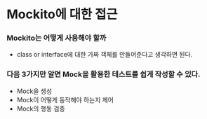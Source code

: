 # Mockito에 대한 접근

### Mockito는 어떻게 사용해야 할까
- class or interface에 대한 가짜 객체를 만들어준다고 생각하면 된다.

### 다음 3가지만 알면 Mock을 활용한 테스트를 쉽게 작성할 수 있다.
- Mock을 생성
- Mock이 어떻게 동작해야 하는지 제어
- Mock의 행동 검증